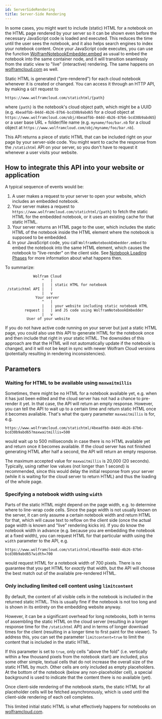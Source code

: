 ```yaml
---
id: ServerSideRendering
title: Server-Side Rendering
---
```


In some cases, you might want to include (static) HTML for a notebook on the HTML page rendered by your server so it can be shown even before the necessary JavaScript code is loaded and executed. This reduces the time until the user sees the notebook, and it also helps search engines to index your notebook content. Once your JavaScript code executes, you can use the function [WolframNotebookEmbedder.embed](./LibraryInterface.md) as usual to embed the notebook into the same container node, and it will transition seamlessly from the static view to "live" (interactive) rendering. The same happens on [wolframcloud.com](https://www.wolframcloud.com) as well.

Static HTML is generated ("pre-rendered") for each cloud notebook whenever it is created or changed. You can access it through an HTTP API, by making a `GET` request to

    https://www.wolframcloud.com/statichtml/{path}
    
where `{path}` is the notebook's cloud object path, which might be a UUID (e.g. `4beadfbb-84dd-4b26-87b6-bcd30b9abd65` for a cloud object at `https://www.wolframcloud.com/obj/4beadfbb-84dd-4b26-87b6-bcd30b9abd65`) or a user base URL + folder/file name (e.g. `myname/foo/bar.nb` for a cloud object at `https://www.wolframcloud.com/obj/myname/foo/bar.nb`).

This API returns a piece of static HTML that can be included right on your page by your server-side code. You might want to cache the response from the `/statichtml` API on your server, so you don't have to request it whenever a user visits your website.

## How to integrate this API into your website or application

A typical sequence of events would be:

1. A user makes a request to your server to open your website, which includes an embedded notebook.
2. Your server makes a request to `https://www.wolframcloud.com/statichtml/{path}` to fetch the static HTML for the embedded notebook, or it uses an existing cache for that static HTML.
3. Your server returns an HTML page to the user, which includes the static HTML of the notebook inside the HTML element where the notebook is supposed to be embedded.
4. In your JavaScript code, you call `WolframNotebookEmbedder.embed` to embed the notebook into the same HTML element, which causes the notebook to "live-render" on the client side. See [Notebook Loading Phases](./NotebookLoadingPhases.md) for more information about what happens then.

To summarize:

                 Wolfram Cloud
                     ^   |
                     |   | static HTML for notebook
     /statichtml API |   |
                     |   v
                  Your server
                     ^   |
                     |   | your website including static notebook HTML
             request |   | and JS code using WolframNotebookEmbedder
                     |   v
              User of your website
      

If you do not have active code running on your server but just a static HTML page, you could also use this API to generate HTML for the notebook once and then include that right in your static HTML. The downsides of this approach are that the HTML will not automatically update if the notebook is changed, and it will not be kept in sync with newer Wolfram Cloud versions (potentially resulting in rendering inconsistencies).

## Parameters

### Waiting for HTML to be available using `maxwaitmillis`

Sometimes, there might be no HTML for a notebook available yet, e.g. when it has just been edited and the cloud server has not had a chance to pre-render it yet. In that case, the API will return an empty response. However, you can tell the API to wait up to a certain time and return static HTML once it becomes available. That's what the query parameter `maxwaitmillis` is for, e.g.

    https://www.wolframcloud.com/statichtml/4beadfbb-84dd-4b26-87b6-bcd30b9abd65?maxwaitmillis=500
    
would wait up to 500 milliseconds in case there is no HTML available yet and return once it becomes available. If the cloud server has not finished generating HTML after half a second, the API will return an empty response.

The maximum accepted value for `maxwaitmillis` is 20,000 (20 seconds). Typically, using rather low values (not longer than 1 second) is recommended, since this would delay the initial response from your server (while it is waiting for the cloud server to return HTML) and thus the loading of the whole page.

### Specifying a notebook width using `width`

Parts of the static HTML might depend on the page width, e.g. to determine where to line-wrap code cells. Since the page width is not usually known on the server, it can only assume a certain notebook width and return HTML for that, which will cause text to reflow on the client side (once the actual page width is known and "live" rendering kicks in). If you do know the notebook width in advance (e.g. because you are embedding the notebook at a fixed width), you can request HTML for that particular width using the `width` parameter to the API, e.g. 

    https://www.wolframcloud.com/statichtml/4beadfbb-84dd-4b26-87b6-bcd30b9abd65?width=700
    
would request HTML for a notebook width of 700 pixels. There is no guarantee that you get HTML for *exactly* that width, but the API will choose the best match out of the available pre-rendered HTML.

### Only including limited cell content using `limitcontent`

By default, the content of all visible cells in the notebook is included in the returned static HTML. This is usually fine if the notebook is not too long and is shown in its entirety on the embedding website anyway.

However, it can be a significant overhead for long notebooks, both in terms of assembling the static HTML on the cloud server (resulting in a longer response time for the `/statichtml` API) and in terms of longer download times for the client (resulting in a longer time to first paint for the viewer). To address this, you can set the parameter `limitcontent=true` to limit the content that is included in the static HTML.

If this parameter is set to `true`, only cells "above the fold" (i.e. vertically within a few thousand pixels from the notebook start) are included, plus some other simple, textual cells that do not increase the overall size of the static HTML by much. Other cells are only included as empty placeholders. At the bottom of the notebook (below any non-placeholder cell), a special background is used to indicate that the content there is no available (yet).

Once client-side rendering of the notebook starts, the static HTML for all placeholder cells will be fetched asynchronously, which is used until the client-side rendering of each cell completes.

This limited initial static HTML is what effectively happens for notebooks on [wolframcloud.com](https://www.wolframcloud.com).

